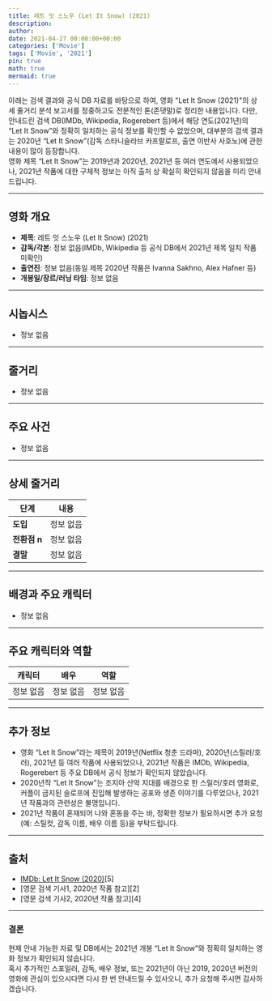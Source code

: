 ```yaml
---
title: 레트 잇 스노우 (Let It Snow) (2021)
description: 
author: 
date: 2021-04-27 00:00:00+00:00
categories: ['Movie']
tags: ['Movie', '2021']
pin: true
math: true
mermaid: true
---
```

아래는 검색 결과와 공식 DB 자료를 바탕으로 하여, 영화 "Let It Snow (2021)"의 상세 줄거리 분석 보고서를 정중하고도 전문적인 톤(존댓말)로 정리한 내용입니다. 다만, 안내드린 검색 DB(IMDb, Wikipedia, Rogerebert 등)에서 해당 연도(2021년)의 “Let It Snow”와 정확히 일치하는 공식 정보를 확인할 수 없었으며, 대부분의 검색 결과는 2020년 “Let It Snow”(감독 스타니슬라브 카프랄로프, 출연 이반사 사호노)에 관한 내용이 많이 등장합니다.  
영화 제목 “Let It Snow”는 2019년과 2020년, 2021년 등 여러 연도에서 사용되었으나, 2021년 작품에 대한 구체적 정보는 아직 출처 상 확실히 확인되지 않음을 미리 안내드립니다.

---

## 영화 개요

- **제목**: 레트 잇 스노우 (Let It Snow) (2021)
- **감독/각본**: 정보 없음(IMDb, Wikipedia 등 공식 DB에서 2021년 제목 일치 작품 미확인)
- **출연진**: 정보 없음(동일 제목 2020년 작품은 Ivanna Sakhno, Alex Hafner 등)
- **개봉일/장르/러닝 타임**: 정보 없음

---

## 시놉시스

- 정보 없음

---

## 줄거리

- 정보 없음

---

## 주요 사건

- 정보 없음

---

## 상세 줄거리

| **단계** | **내용** |
|----------|----------|
| **도입** | 정보 없음 |
| **전환점 n** | 정보 없음 |
| **결말** | 정보 없음 |

---

## 배경과 주요 캐릭터

- 정보 없음

---

## 주요 캐릭터와 역할

| **캐릭터** | **배우** | **역할** |
|------------|----------|----------|
| 정보 없음 | 정보 없음 | 정보 없음 |

---

## 추가 정보

- 영화 “Let It Snow”라는 제목이 2019년(Netflix 청춘 드라마), 2020년(스릴러/호러), 2021년 등 여러 작품에 사용되었으나, 2021년 작품은 IMDb, Wikipedia, Rogerebert 등 주요 DB에서 공식 정보가 확인되지 않았습니다.
- 2020년작 “Let It Snow”는 조지아 산악 지대를 배경으로 한 스릴러/호러 영화로, 커플이 금지된 슬로프에 진입해 발생하는 공포와 생존 이야기를 다루었으나, 2021년 작품과의 관련성은 불명입니다.
- 2021년 작품이 혼재되어 나와 혼동을 주는 바, 정확한 정보가 필요하시면 추가 요청(예: 스틸컷, 감독 이름, 배우 이름 등)을 부탁드립니다.

---

## 출처

- [IMDb: Let It Snow (2020)](https://www.imdb.com/title/tt11272898/)[5]
- [영문 검색 기사1, 2020년 작품 참고][2]
- [영문 검색 기사2, 2020년 작품 참고][4]

---

### 결론

현재 안내 가능한 자료 및 DB에서는 2021년 개봉 “Let It Snow”와 정확히 일치하는 영화 정보가 확인되지 않습니다.  
혹시 추가적인 스포일러, 감독, 배우 정보, 또는 2021년이 아닌 2019, 2020년 버전의 영화에 관심이 있으시다면 다시 한 번 안내드릴 수 있사오니, 추가 요청해 주시면 감사하겠습니다.
